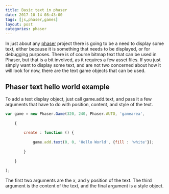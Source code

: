 ```yaml
---
title: Basic text in phaser
date: 2017-10-14 08:43:00
tags: [js,phaser,games]
layout: post
categories: phaser
---
```


In just about any [phaser](http://phaser.io) project there is going to be a need to display some text, either because it is something that needs to be displayed, or for debugging purposes. There is of course bitmap text that can be used in Phaser, but that is a bit involved, as it requires a few asset files. If you just simply want to display some text, and are not two concerned about how it will look for now, there are the text game objects that can be used.

<!-- more -->

## Phaser text hello world example

To add a text display object, just call game.add.text, and pass it a few arguments that have to do with position, content, and style of the text.

```js
var game = new Phaser.Game(320, 240, Phaser.AUTO, 'gamearea', 
 
    {
 
        create : function () {
 
            game.add.text(0, 0, 'Hello World', {fill : 'white'});
 
        }
 
    }
 
);
```

The first two arguments are the x, and y position of the text. The third argument is the content of the text, and the final argument is a style object.